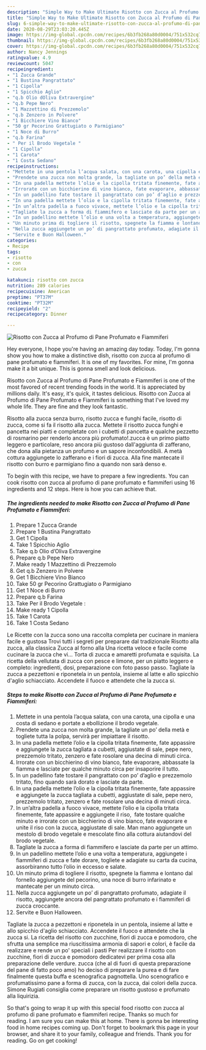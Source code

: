 ```yaml
---
description: "Simple Way to Make Ultimate Risotto con Zucca al Profumo di Pane Profumato e Fiammiferi"
title: "Simple Way to Make Ultimate Risotto con Zucca al Profumo di Pane Profumato e Fiammiferi"
slug: 6-simple-way-to-make-ultimate-risotto-con-zucca-al-profumo-di-pane-profumato-e-fiammiferi
date: 2020-08-29T23:03:20.445Z
image: https://img-global.cpcdn.com/recipes/6b3fb268a80d0004/751x532cq70/risotto-con-zucca-al-profumo-di-pane-profumato-e-fiammiferi-recipe-main-photo.jpg
thumbnail: https://img-global.cpcdn.com/recipes/6b3fb268a80d0004/751x532cq70/risotto-con-zucca-al-profumo-di-pane-profumato-e-fiammiferi-recipe-main-photo.jpg
cover: https://img-global.cpcdn.com/recipes/6b3fb268a80d0004/751x532cq70/risotto-con-zucca-al-profumo-di-pane-profumato-e-fiammiferi-recipe-main-photo.jpg
author: Nancy Jennings
ratingvalue: 4.9
reviewcount: 5047
recipeingredient:
- "1 Zucca Grande"
- "1 Bustina Pangrattato"
- "1 Cipolla"
- "1 Spicchio Aglio"
- "q.b Olio dOliva Extravergine"
- "q.b Pepe Nero"
- "1 Mazzettino di Prezzemolo"
- "q.b Zenzero in Polvere"
- "1 Bicchiere Vino Bianco"
- "50 gr Pecorino Grattugiato o Parmigiano"
- "1 Noce di Burro"
- "q.b Farina"
- " Per il Brodo Vegetale "
- "1 Cipolla"
- "1 Carota"
- "1 Costa Sedano"
recipeinstructions:
- "Mettete in una pentola l’acqua salata, con una carota, una cipolla e una costa di sedano e portate a ebollizione il brodo vegetale."
- "Prendete una zucca non molta grande, la tagliate un po’ della metà e togliete tutta la polpa, servirà per impiattare il risotto."
- "In una padella mettete l’olio e la cipolla tritata finemente, fate appassire e aggiungete la zucca tagliata a cubetti, aggiustate di sale, pepe nero, prezzemolo tritato, zenzero e fate rosolare una decina di minuti circa."
- "Irrorate con un bicchierino di vino bianco, fate evaporare, abbassate la fiamma e lasciate per qualche minuto circa per insaporire il tutto."
- "In un padellino fate tostare il pangrattato con po’ d’aglio e prezzemolo tritato, fino quando sarà dorato e lasciate da parte."
- "In una padella mettete l’olio e la cipolla tritata finemente, fate appassire e aggiungete la zucca tagliata a cubetti, aggiustate di sale, pepe nero, prezzemolo tritato, zenzero e fate rosolare una decina di minuti circa."
- "In un’altra padella a fuoco vivace, mettete l’olio e la cipolla tritata finemente, fate appassire e aggiungete il riso,  fate tostare qualche minuto e irrorate con un bicchierino di vino bianco, fate evaporare e unite il riso con la zucca, aggiustate di sale. Man mano aggiungete un mestolo di brodo vegetale e mescolate fino alla cottura aiutandovi del brodo vegetale."
- "Tagliate la zucca a forma di fiammifero e lasciate da parte per un attimo."
- "In un padellino mettete l’olio e una volta a temperatura, aggiungete i fiammiferi di zucca e fate dorare, togliete e adagiate su carta da cucina, assorbiranno tutto l’olio in eccesso e salate."
- "Un minuto prima di togliere il risotto, spegnete la fiamma e lontano dal fornello aggiungete del pecorino, una noce di burro infarinato e mantecate per un minuto circa."
- "Nella zucca aggiungete un po’ di pangrattato profumato, adagiate il risotto, aggiungete ancora del pangrattato profumato e i fiammiferi di zucca croccante."
- "Servite e Buon Halloween."
categories:
- Recipe
tags:
- risotto
- con
- zucca

katakunci: risotto con zucca 
nutrition: 289 calories
recipecuisine: American
preptime: "PT37M"
cooktime: "PT32M"
recipeyield: "2"
recipecategory: Dinner

---
```



![Risotto con Zucca al Profumo di Pane Profumato e Fiammiferi](https://img-global.cpcdn.com/recipes/6b3fb268a80d0004/751x532cq70/risotto-con-zucca-al-profumo-di-pane-profumato-e-fiammiferi-recipe-main-photo.jpg)

Hey everyone, I hope you're having an amazing day today. Today, I'm gonna show you how to make a distinctive dish, risotto con zucca al profumo di pane profumato e fiammiferi. It is one of my favorites. For mine, I'm gonna make it a bit unique. This is gonna smell and look delicious.

Risotto con Zucca al Profumo di Pane Profumato e Fiammiferi is one of the most favored of recent trending foods in the world. It is appreciated by millions daily. It's easy, it's quick, it tastes delicious. Risotto con Zucca al Profumo di Pane Profumato e Fiammiferi is something that I've loved my whole life. They are fine and they look fantastic.

Risotto alla zucca senza burro, risotto zucca e funghi facile, risotto di zucca, come si fa il risotto alla zucca. Mettete il risotto zucca funghi e pancetta nei piatti e completate con i cubetti di pancetta e qualche pezzetto di rosmarino per renderlo ancora più profumato!.zucca è un primo piatto leggero e particolare, reso ancora più gustoso dall&#39;aggiunta di zafferano, che dona alla pietanza un profumo e un sapore inconfondibili. A metà cottura aggiungete lo zafferano e i fiori di zucca. Alla fine mantecate il risotto con burro e parmigiano fino a quando non sarà denso e.


To begin with this recipe, we have to prepare a few ingredients. You can cook risotto con zucca al profumo di pane profumato e fiammiferi using 16 ingredients and 12 steps. Here is how you can achieve that.

<!--inarticleads1-->

##### The ingredients needed to make Risotto con Zucca al Profumo di Pane Profumato e Fiammiferi:

1. Prepare 1 Zucca Grande
1. Prepare 1 Bustina Pangrattato
1. Get 1 Cipolla
1. Take 1 Spicchio Aglio
1. Take q.b Olio d’Oliva Extravergine
1. Prepare q.b Pepe Nero
1. Make ready 1 Mazzettino di Prezzemolo
1. Get q.b Zenzero in Polvere
1. Get 1 Bicchiere Vino Bianco
1. Take 50 gr Pecorino Grattugiato o Parmigiano
1. Get 1 Noce di Burro
1. Prepare q.b Farina
1. Take  Per il Brodo Vegetale :
1. Make ready 1 Cipolla
1. Take 1 Carota
1. Take 1 Costa Sedano


Le Ricette con la zucca sono una raccolta completa per cucinare in maniera facile e gustosa Trovi tutti i segreti per preparare dal tradizionale Risotto alla zucca, alla classica Zucca al forno alla Una ricetta veloce e facile come cucinare la zucca che vi… Torta di zucca e amaretti profumata e squisita. La ricetta della vellutata di zucca con pesce e limone, per un piatto leggero e completo: ingredienti, dosi, preparazione con foto passo passo. Tagliate la zucca a pezzettoni e riponetela in un pentola, insieme al latte e allo spicchio d&#39;aglio schiacciato. Accendete il fuoco e attendete che la zucca si. 

<!--inarticleads2-->

##### Steps to make Risotto con Zucca al Profumo di Pane Profumato e Fiammiferi:

1. Mettete in una pentola l’acqua salata, con una carota, una cipolla e una costa di sedano e portate a ebollizione il brodo vegetale.
1. Prendete una zucca non molta grande, la tagliate un po’ della metà e togliete tutta la polpa, servirà per impiattare il risotto.
1. In una padella mettete l’olio e la cipolla tritata finemente, fate appassire e aggiungete la zucca tagliata a cubetti, aggiustate di sale, pepe nero, prezzemolo tritato, zenzero e fate rosolare una decina di minuti circa.
1. Irrorate con un bicchierino di vino bianco, fate evaporare, abbassate la fiamma e lasciate per qualche minuto circa per insaporire il tutto.
1. In un padellino fate tostare il pangrattato con po’ d’aglio e prezzemolo tritato, fino quando sarà dorato e lasciate da parte.
1. In una padella mettete l’olio e la cipolla tritata finemente, fate appassire e aggiungete la zucca tagliata a cubetti, aggiustate di sale, pepe nero, prezzemolo tritato, zenzero e fate rosolare una decina di minuti circa.
1. In un’altra padella a fuoco vivace, mettete l’olio e la cipolla tritata finemente, fate appassire e aggiungete il riso,  fate tostare qualche minuto e irrorate con un bicchierino di vino bianco, fate evaporare e unite il riso con la zucca, aggiustate di sale. Man mano aggiungete un mestolo di brodo vegetale e mescolate fino alla cottura aiutandovi del brodo vegetale.
1. Tagliate la zucca a forma di fiammifero e lasciate da parte per un attimo.
1. In un padellino mettete l’olio e una volta a temperatura, aggiungete i fiammiferi di zucca e fate dorare, togliete e adagiate su carta da cucina, assorbiranno tutto l’olio in eccesso e salate.
1. Un minuto prima di togliere il risotto, spegnete la fiamma e lontano dal fornello aggiungete del pecorino, una noce di burro infarinato e mantecate per un minuto circa.
1. Nella zucca aggiungete un po’ di pangrattato profumato, adagiate il risotto, aggiungete ancora del pangrattato profumato e i fiammiferi di zucca croccante.
1. Servite e Buon Halloween.


Tagliate la zucca a pezzettoni e riponetela in un pentola, insieme al latte e allo spicchio d&#39;aglio schiacciato. Accendete il fuoco e attendete che la zucca si. La ricetta del risotto con zucchine, fiori di zucca e pomodoro, che sfrutta una semplice ma riuscitissima armonia di sapori e colori, è facile da realizzare e rende un po&#39; speciali i pasti Per realizzare il risotto con zucchine, fiori di zucca e pomodoro dedicatevi per prima cosa alla preparazione delle verdure. zucca (che al di fuori di questa preparazione del pane di fatto poco amo) ho deciso di preparare la purea e di fare finalmente questa buffa e scenografica pagnottella. Uno scenografico e profumatissimo pane a forma di zucca, con la zucca, dai colori della zucca. Simone Rugiati consiglia come preparare un risotto gustoso e profumato alla liquirizia. 

So that's going to wrap it up with this special food risotto con zucca al profumo di pane profumato e fiammiferi recipe. Thanks so much for reading. I am sure you can make this at home. There is gonna be interesting food in home recipes coming up. Don't forget to bookmark this page in your browser, and share it to your family, colleague and friends. Thank you for reading. Go on get cooking!
